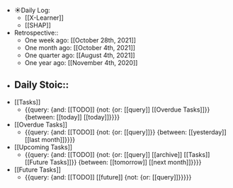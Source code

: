 - ☀️Daily Log:
    - [[X-Learner]]
    - [[SHAP]]
- Retrospective::
    - One week ago: [[October 28th, 2021]]
    - One month ago: [[October 4th, 2021]]
    - One quarter ago: [[August 4th, 2021]]
    - One year ago: [[November 4th, 2020]]
- Daily Stoic::
    - 
- [[Tasks]]
    - {{query: {and: [[TODO]] {not: {or: [[query]] [[Overdue Tasks]]}} {between: [[today]] [[today]]}}}}
- [[Overdue Tasks]]
    - {{query: {and: [[TODO]] {not: {or: [[query]]}} {between: [[yesterday]] [[last month]]}}}}
- [[Upcoming Tasks]]
    - {{query: {and: [[TODO]] {not: {or: [[query]] [[archive]] [[Tasks]] [[Future Tasks]]}} {between: [[tomorrow]] [[next month]]}}}}
- [[Future Tasks]]
    - {{query: {and: [[TODO]] [[future]] {not: {or: [[query]]}}}}}

